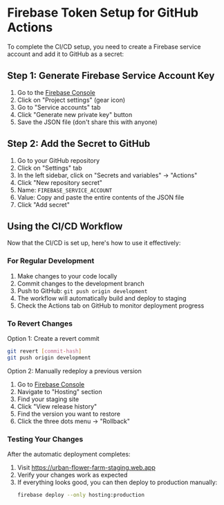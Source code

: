 # Firebase Token Setup for GitHub Actions

To complete the CI/CD setup, you need to create a Firebase service account and add it to GitHub as a secret:

## Step 1: Generate Firebase Service Account Key

1. Go to the [Firebase Console](https://console.firebase.google.com/project/buttonsflowerfarm-8a54d/settings/serviceaccounts/adminsdk)
2. Click on "Project settings" (gear icon)
3. Go to "Service accounts" tab
4. Click "Generate new private key" button
5. Save the JSON file (don't share this with anyone)

## Step 2: Add the Secret to GitHub

1. Go to your GitHub repository
2. Click on "Settings" tab
3. In the left sidebar, click on "Secrets and variables" → "Actions"
4. Click "New repository secret"
5. Name: `FIREBASE_SERVICE_ACCOUNT`
6. Value: Copy and paste the entire contents of the JSON file
7. Click "Add secret"

## Using the CI/CD Workflow

Now that the CI/CD is set up, here's how to use it effectively:

### For Regular Development

1. Make changes to your code locally
2. Commit changes to the development branch
3. Push to GitHub: `git push origin development`
4. The workflow will automatically build and deploy to staging
5. Check the Actions tab on GitHub to monitor deployment progress

### To Revert Changes

Option 1: Create a revert commit
```bash
git revert [commit-hash]
git push origin development
```

Option 2: Manually redeploy a previous version
1. Go to [Firebase Console](https://console.firebase.google.com/)
2. Navigate to "Hosting" section
3. Find your staging site
4. Click "View release history"
5. Find the version you want to restore
6. Click the three dots menu → "Rollback"

### Testing Your Changes

After the automatic deployment completes:
1. Visit https://urban-flower-farm-staging.web.app
2. Verify your changes work as expected
3. If everything looks good, you can then deploy to production manually:
   ```bash
   firebase deploy --only hosting:production
   ``` 